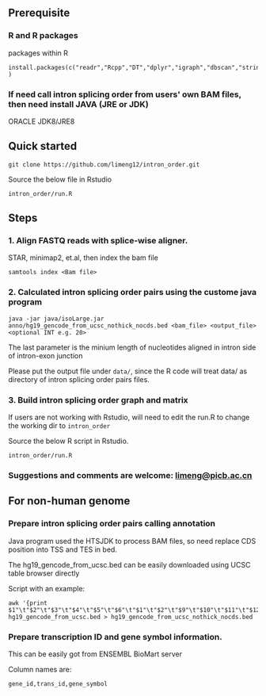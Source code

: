 
## Prerequisite

### R and R packages

packages within R
```
install.packages(c("readr","Rcpp","DT","dplyr","igraph","dbscan","stringr","gtools") )
```

### If need call intron splicing order from users' own BAM files, then need install JAVA (JRE or JDK)
ORACLE JDK8/JRE8

## Quick started
```
git clone https://github.com/limeng12/intron_order.git
```
Source the below file in Rstudio
```
intron_order/run.R
```

## Steps

### 1. Align FASTQ reads with splice-wise aligner. 
STAR, minimap2, et.al, then index the bam file
```
samtools index <Bam file>
```

### 2. Calculated intron splicing order pairs using the custome java program
```
java -jar java/isoLarge.jar  anno/hg19_gencode_from_ucsc_nothick_nocds.bed <bam_file> <output_file> <optional INT e.g. 20>
```
The last parameter is the minium length of nucleotides aligned in intron side of intron-exon junction

Please put the output file under `data/`, since the R code will treat data/ as directory of intron splicing order pairs files. 

### 3. Build intron splicing order graph and matrix
If users are not working with Rstudio, will need to edit the run.R to change the working dir to `intron_order`

Source the below R script in Rstudio.
```
intron_order/run.R
```
### Suggestions and comments are welcome:  limeng@picb.ac.cn



## For non-human genome

### Prepare intron splicing order pairs calling annotation

Java program used the HTSJDK to process BAM files, so need replace CDS position into TSS and TES in bed. 

The hg19_gencode_from_ucsc.bed can be easily downloaded using UCSC table browser directly

Script with an example:
```
awk '{print $1"\t"$2"\t"$3"\t"$4"\t"$5"\t"$6"\t"$1"\t"$2"\t"$9"\t"$10"\t"$11"\t"$12}' hg19_gencode_from_ucsc.bed > hg19_gencode_from_ucsc_nothick_nocds.bed
```


### Prepare transcription ID and gene symbol information.
This can be easily got from ENSEMBL BioMart server

Column names are:
```
gene_id,trans_id,gene_symbol
```
